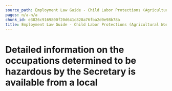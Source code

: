 ```yaml
---
source_path: Employment Law Guide - Child Labor Protections (Agricultural Work).md
pages: n/a-n/a
chunk_id: e3826c9169800f20d641c828a76fba2d0e98b78a
title: Employment Law Guide - Child Labor Protections (Agricultural Work)
---
```

# Detailed information on the occupations determined to be hazardous by the Secretary is available from a local
